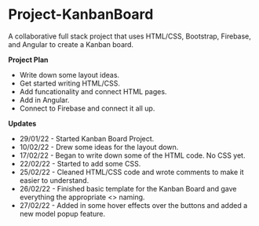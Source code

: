 # Project-KanbanBoard
A collaborative full stack project that uses HTML/CSS, Bootstrap, Firebase, and Angular to create a Kanban board.

**Project Plan**
* Write down some layout ideas.
* Get started writing HTML/CSS.
* Add funcationality and connect HTML pages.
* Add in Angular.
* Connect to Firebase and connect it all up.

**Updates**

* 29/01/22 - Started Kanban Board Project.
* 10/02/22 - Drew some ideas for the layout down.
* 17/02/22 - Began to write down some of the HTML code. No CSS yet.
* 22/02/22 - Started to add some CSS.
* 25/02/22 - Cleaned HTML/CSS code and wrote comments to make it easier to understand.
* 26/02/22 - Finished basic template for the Kanban Board and gave everything the appropriate <> naming.
* 27/02/22 - Added in some hover effects over the buttons and added a new model popup feature.

